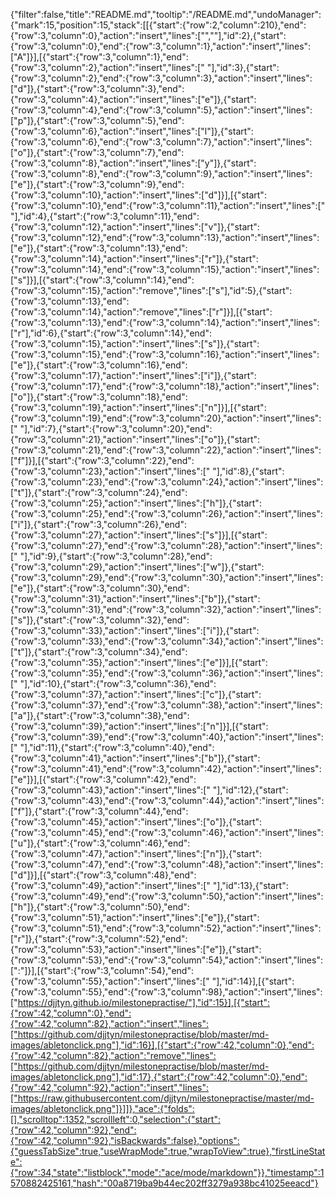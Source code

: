 {"filter":false,"title":"README.md","tooltip":"/README.md","undoManager":{"mark":15,"position":15,"stack":[[{"start":{"row":2,"column":210},"end":{"row":3,"column":0},"action":"insert","lines":["",""],"id":2},{"start":{"row":3,"column":0},"end":{"row":3,"column":1},"action":"insert","lines":["A"]}],[{"start":{"row":3,"column":1},"end":{"row":3,"column":2},"action":"insert","lines":[" "],"id":3},{"start":{"row":3,"column":2},"end":{"row":3,"column":3},"action":"insert","lines":["d"]},{"start":{"row":3,"column":3},"end":{"row":3,"column":4},"action":"insert","lines":["e"]},{"start":{"row":3,"column":4},"end":{"row":3,"column":5},"action":"insert","lines":["p"]},{"start":{"row":3,"column":5},"end":{"row":3,"column":6},"action":"insert","lines":["l"]},{"start":{"row":3,"column":6},"end":{"row":3,"column":7},"action":"insert","lines":["o"]},{"start":{"row":3,"column":7},"end":{"row":3,"column":8},"action":"insert","lines":["y"]},{"start":{"row":3,"column":8},"end":{"row":3,"column":9},"action":"insert","lines":["e"]},{"start":{"row":3,"column":9},"end":{"row":3,"column":10},"action":"insert","lines":["d"]}],[{"start":{"row":3,"column":10},"end":{"row":3,"column":11},"action":"insert","lines":[" "],"id":4},{"start":{"row":3,"column":11},"end":{"row":3,"column":12},"action":"insert","lines":["v"]},{"start":{"row":3,"column":12},"end":{"row":3,"column":13},"action":"insert","lines":["e"]},{"start":{"row":3,"column":13},"end":{"row":3,"column":14},"action":"insert","lines":["r"]},{"start":{"row":3,"column":14},"end":{"row":3,"column":15},"action":"insert","lines":["s"]}],[{"start":{"row":3,"column":14},"end":{"row":3,"column":15},"action":"remove","lines":["s"],"id":5},{"start":{"row":3,"column":13},"end":{"row":3,"column":14},"action":"remove","lines":["r"]}],[{"start":{"row":3,"column":13},"end":{"row":3,"column":14},"action":"insert","lines":["r"],"id":6},{"start":{"row":3,"column":14},"end":{"row":3,"column":15},"action":"insert","lines":["s"]},{"start":{"row":3,"column":15},"end":{"row":3,"column":16},"action":"insert","lines":["e"]},{"start":{"row":3,"column":16},"end":{"row":3,"column":17},"action":"insert","lines":["i"]},{"start":{"row":3,"column":17},"end":{"row":3,"column":18},"action":"insert","lines":["o"]},{"start":{"row":3,"column":18},"end":{"row":3,"column":19},"action":"insert","lines":["n"]}],[{"start":{"row":3,"column":19},"end":{"row":3,"column":20},"action":"insert","lines":[" "],"id":7},{"start":{"row":3,"column":20},"end":{"row":3,"column":21},"action":"insert","lines":["o"]},{"start":{"row":3,"column":21},"end":{"row":3,"column":22},"action":"insert","lines":["f"]}],[{"start":{"row":3,"column":22},"end":{"row":3,"column":23},"action":"insert","lines":[" "],"id":8},{"start":{"row":3,"column":23},"end":{"row":3,"column":24},"action":"insert","lines":["t"]},{"start":{"row":3,"column":24},"end":{"row":3,"column":25},"action":"insert","lines":["h"]},{"start":{"row":3,"column":25},"end":{"row":3,"column":26},"action":"insert","lines":["i"]},{"start":{"row":3,"column":26},"end":{"row":3,"column":27},"action":"insert","lines":["s"]}],[{"start":{"row":3,"column":27},"end":{"row":3,"column":28},"action":"insert","lines":[" "],"id":9},{"start":{"row":3,"column":28},"end":{"row":3,"column":29},"action":"insert","lines":["w"]},{"start":{"row":3,"column":29},"end":{"row":3,"column":30},"action":"insert","lines":["e"]},{"start":{"row":3,"column":30},"end":{"row":3,"column":31},"action":"insert","lines":["b"]},{"start":{"row":3,"column":31},"end":{"row":3,"column":32},"action":"insert","lines":["s"]},{"start":{"row":3,"column":32},"end":{"row":3,"column":33},"action":"insert","lines":["i"]},{"start":{"row":3,"column":33},"end":{"row":3,"column":34},"action":"insert","lines":["t"]},{"start":{"row":3,"column":34},"end":{"row":3,"column":35},"action":"insert","lines":["e"]}],[{"start":{"row":3,"column":35},"end":{"row":3,"column":36},"action":"insert","lines":[" "],"id":10},{"start":{"row":3,"column":36},"end":{"row":3,"column":37},"action":"insert","lines":["c"]},{"start":{"row":3,"column":37},"end":{"row":3,"column":38},"action":"insert","lines":["a"]},{"start":{"row":3,"column":38},"end":{"row":3,"column":39},"action":"insert","lines":["n"]}],[{"start":{"row":3,"column":39},"end":{"row":3,"column":40},"action":"insert","lines":[" "],"id":11},{"start":{"row":3,"column":40},"end":{"row":3,"column":41},"action":"insert","lines":["b"]},{"start":{"row":3,"column":41},"end":{"row":3,"column":42},"action":"insert","lines":["e"]}],[{"start":{"row":3,"column":42},"end":{"row":3,"column":43},"action":"insert","lines":[" "],"id":12},{"start":{"row":3,"column":43},"end":{"row":3,"column":44},"action":"insert","lines":["f"]},{"start":{"row":3,"column":44},"end":{"row":3,"column":45},"action":"insert","lines":["o"]},{"start":{"row":3,"column":45},"end":{"row":3,"column":46},"action":"insert","lines":["u"]},{"start":{"row":3,"column":46},"end":{"row":3,"column":47},"action":"insert","lines":["n"]},{"start":{"row":3,"column":47},"end":{"row":3,"column":48},"action":"insert","lines":["d"]}],[{"start":{"row":3,"column":48},"end":{"row":3,"column":49},"action":"insert","lines":[" "],"id":13},{"start":{"row":3,"column":49},"end":{"row":3,"column":50},"action":"insert","lines":["h"]},{"start":{"row":3,"column":50},"end":{"row":3,"column":51},"action":"insert","lines":["e"]},{"start":{"row":3,"column":51},"end":{"row":3,"column":52},"action":"insert","lines":["r"]},{"start":{"row":3,"column":52},"end":{"row":3,"column":53},"action":"insert","lines":["e"]},{"start":{"row":3,"column":53},"end":{"row":3,"column":54},"action":"insert","lines":[":"]}],[{"start":{"row":3,"column":54},"end":{"row":3,"column":55},"action":"insert","lines":[" "],"id":14}],[{"start":{"row":3,"column":55},"end":{"row":3,"column":98},"action":"insert","lines":["https://djjtyn.github.io/milestonepractise/"],"id":15}],[{"start":{"row":42,"column":0},"end":{"row":42,"column":82},"action":"insert","lines":["https://github.com/djjtyn/milestonepractise/blob/master/md-images/abletonclick.png"],"id":16}],[{"start":{"row":42,"column":0},"end":{"row":42,"column":82},"action":"remove","lines":["https://github.com/djjtyn/milestonepractise/blob/master/md-images/abletonclick.png"],"id":17},{"start":{"row":42,"column":0},"end":{"row":42,"column":92},"action":"insert","lines":["https://raw.githubusercontent.com/djjtyn/milestonepractise/master/md-images/abletonclick.png"]}]]},"ace":{"folds":[],"scrolltop":1352,"scrollleft":0,"selection":{"start":{"row":42,"column":92},"end":{"row":42,"column":92},"isBackwards":false},"options":{"guessTabSize":true,"useWrapMode":true,"wrapToView":true},"firstLineState":{"row":34,"state":"listblock","mode":"ace/mode/markdown"}},"timestamp":1570882425161,"hash":"00a8719ba9b44ec202ff3279a938bc41025eeacd"}